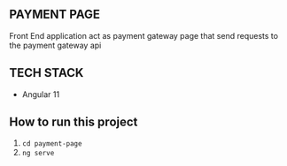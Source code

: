 ## PAYMENT PAGE
Front End application act as payment gateway page that send requests to the payment gateway api

## TECH STACK
* Angular 11

## How to run this project
1. `cd payment-page`
2. `ng serve`
